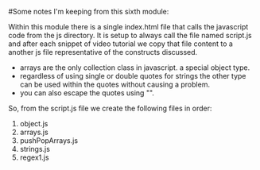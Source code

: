 #Some notes I'm keeping from this sixth module:

Within this module there is a single index.html file that calls the javascript code from the js directory. It is setup to always call the file named script.js and after each snippet of video tutorial we copy that file content to a another js file representative of the constructs discussed.


* arrays are the only collection class in javascript. a special object type.
* regardless of using single or double quotes for strings the other type can be used within the quotes without causing a problem.
* you can also escape the quotes using "\".



So, from the script.js file we create the following files in order:


1. object.js
1. arrays.js
1. pushPopArrays.js
1. strings.js
1. regex1.js
